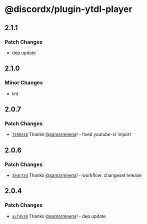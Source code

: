 # @discordx/plugin-ytdl-player

## 2.1.1

### Patch Changes

- dep update

## 2.1.0

### Minor Changes

- lint

## 2.0.7

### Patch Changes

- [`f490248`](https://github.com/discordx-ts/plugins/commit/f4902483a99331355edfa7dc3b9d2d99331b5919) Thanks [@samarmeena](https://github.com/samarmeena)! - fixed youtube-sr import

## 2.0.6

### Patch Changes

- [`3edc73d`](https://github.com/discordx-ts/plugins/commit/3edc73da5679e8b97f0f08291da7cdef09afb165) Thanks [@samarmeena](https://github.com/samarmeena)! - workflow: changeset release

## 2.0.4

### Patch Changes

- [`acfd539`](https://github.com/discordx-ts/plugins/commit/acfd539ea9144e60e5f300f6eeac2e73f9a3c79b) Thanks [@samarmeena](https://github.com/samarmeena)! - dep update
